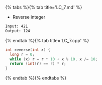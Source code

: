 {% tabs %}{% tab title='LC_7.md' %}

* Reverse integer

```txt
Input: 421
Output: 124
```

{% endtab %}{% tab title='LC_7.cpp' %}

```cpp
int reverse(int x) {
  long r = 0;
  while (x) r = r * 10 + x % 10, x /= 10;
  return (int(r) == r) * r;
}
```

{% endtab %}{% endtabs %}
